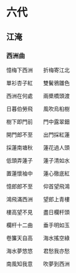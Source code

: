# 六代

<!-- toc -->

## 江淹

### **西洲曲**

憶梅下西洲　　折梅寄江北

單衫杏子紅　　雙鬢鴉雛色

西洲在何處　　兩槳橋頭渡

日暮伯勞飛　　風吹烏桕樹

樹下即門前　　門中露翠鈿

開門郎不至　　出門採紅蓮

採蓮南塘秋　　蓮花過人頭

低頭弄蓮子　　蓮子清如水

置蓮懷袖中　　蓮心徹底紅

憶郎郎不至　　仰首望飛鴻

鴻飛滿西洲　　望郎上青樓

樓高望不見　　盡日欄杆頭

欄杆十二曲　　垂手明如玉

卷簾天自高　　海水搖空綠

海水夢悠悠　　君愁我亦愁

南風知我意　　吹夢到西洲








